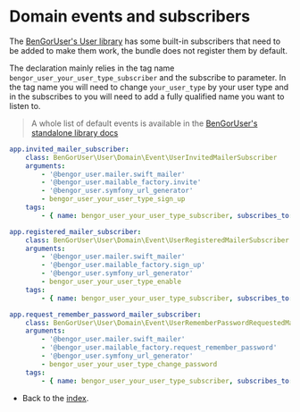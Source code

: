# Domain events and subscribers

The [BenGorUser's User library](https://github.com/BenGorUser/User) has some built-in subscribers that need to be added
 to make them work, the bundle does not register them by default.
 
The declaration mainly relies in the tag name `bengor_user_your_user_type_subscriber` and the subscribe to parameter.
In the tag name you will need to change `your_user_type` by your user type and in the subscribes to you will need to 
add a fully qualified name you want to listen to.

> A whole list of default events is available in the 
[BenGorUser's standalone library docs](https://github.com/BenGorUser/User/blob/master/docs/events.md)  

```yml
app.invited_mailer_subscriber:
    class: BenGorUser\User\Domain\Event\UserInvitedMailerSubscriber
    arguments:
        - '@bengor_user.mailer.swift_mailer'
        - '@bengor_user.mailable_factory.invite'
        - '@bengor_user.symfony_url_generator'
        - bengor_user_your_user_type_sign_up
    tags:
        - { name: bengor_user_your_user_type_subscriber, subscribes_to: BenGorUser\User\Domain\Model\Event\UserInvited }

app.registered_mailer_subscriber:
    class: BenGorUser\User\Domain\Event\UserRegisteredMailerSubscriber
    arguments:
        - '@bengor_user.mailer.swift_mailer'
        - '@bengor_user.mailable_factory.sign_up'
        - '@bengor_user.symfony_url_generator'
        - bengor_user_your_user_type_enable
    tags:
        - { name: bengor_user_your_user_type_subscriber, subscribes_to: BenGorUser\User\Domain\Model\Event\UserRegistered }

app.request_remember_password_mailer_subscriber:
    class: BenGorUser\User\Domain\Event\UserRememberPasswordRequestedMailerSubscriber
    arguments:
        - '@bengor_user.mailer.swift_mailer'
        - '@bengor_user.mailable_factory.request_remember_password'
        - '@bengor_user.symfony_url_generator'
        - bengor_user_your_user_type_change_password
    tags:
        - { name: bengor_user_your_user_type_subscriber, subscribes_to: BenGorUser\User\Domain\Model\Event\UserRememberPasswordRequested }
```

- Back to the [index](index.md).

